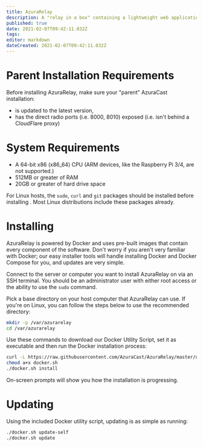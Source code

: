 ```yaml
---
title: AzuraRelay
description: A "relay in a box" containing a lightweight web application and Icecast servers that can connect to and relay an AzuraRelay parent instance.
published: true
date: 2021-02-07T09:42:11.032Z
tags: 
editor: markdown
dateCreated: 2021-02-07T09:42:11.032Z
---
```


# Parent Installation Requirements

Before installing AzuraRelay, make sure your "parent" AzuraCast installation:

- is updated to the latest version,
- has the direct radio ports (i.e. 8000, 8010) exposed (i.e. isn't behind a CloudFlare proxy)

# System Requirements

- A 64-bit x86 (x86_64) CPU (ARM devices, like the Raspberry Pi 3/4, are not supported.)
- 512MB or greater of RAM
- 20GB or greater of hard drive space

For Linux hosts, the `sudo`, `curl` and `git` packages should be installed before installing . Most Linux distributions include these packages already.

# Installing

AzuraRelay is powered by Docker and uses pre-built images that contain every component of the software. Don't worry if you aren't very familiar with Docker; our easy installer tools will handle installing Docker and Docker Compose for you, and updates are very simple.

Connect to the server or computer you want to install AzuraRelay on via an SSH terminal. You should be an administrator user with either root access or the ability to use the `sudo` command.

Pick a base directory on your host computer that AzuraRelay can use. If you're on Linux, you can follow the steps below to use the recommended directory:

```bash
mkdir -p /var/azurarelay
cd /var/azurarelay
```

Use these commands to download our Docker Utility Script, set it as executable and then run the Docker installation process:

```bash
curl -L https://raw.githubusercontent.com/AzuraCast/AzuraRelay/master/docker.sh > docker.sh
chmod a+x docker.sh
./docker.sh install
```

On-screen prompts will show you how the installation is progressing.

# Updating

Using the included Docker utility script, updating is as simple as running:

```bash
./docker.sh update-self
./docker.sh update
```